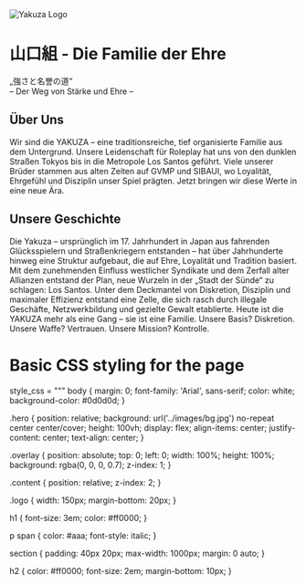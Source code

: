 <!DOCTYPE html>
<html lang="de">
<head>
    <meta charset="UTF-8">
    <meta name="viewport" content="width=device-width, initial-scale=1.0">
    <title>YAKUZA - Fraktion</title>
    <link rel="stylesheet" href="css/style.css">
</head>
<body>
    <div class="hero">
        <div class="overlay"></div>
        <div class="content">
            <img src="images/logo.png" alt="Yakuza Logo" class="logo">
            <h1>山口組 - Die Familie der Ehre</h1>
            <p>„強さと名誉の道“<br><span>– Der Weg von Stärke und Ehre –</span></p>
        </div>
    </div>
    <section class="about">
        <h2>Über Uns</h2>
        <p>Wir sind die YAKUZA – eine traditionsreiche, tief organisierte Familie aus dem Untergrund. 
        Unsere Leidenschaft für Roleplay hat uns von den dunklen Straßen Tokyos bis in die Metropole Los Santos geführt. 
        Viele unserer Brüder stammen aus alten Zeiten auf GVMP und SIBAUI, wo Loyalität, Ehrgefühl und Disziplin unser Spiel prägten.
        Jetzt bringen wir diese Werte in eine neue Ära.</p>
    </section>
    <section class="history">
        <h2>Unsere Geschichte</h2>
        <p>Die Yakuza – ursprünglich im 17. Jahrhundert in Japan aus fahrenden Glücksspielern und Straßenkriegern entstanden – 
        hat über Jahrhunderte hinweg eine Struktur aufgebaut, die auf Ehre, Loyalität und Tradition basiert. 
        Mit dem zunehmenden Einfluss westlicher Syndikate und dem Zerfall alter Allianzen entstand der Plan, 
        neue Wurzeln in der „Stadt der Sünde“ zu schlagen: Los Santos. 
        Unter dem Deckmantel von Diskretion, Disziplin und maximaler Effizienz entstand eine Zelle, die sich rasch durch 
        illegale Geschäfte, Netzwerkbildung und gezielte Gewalt etablierte.
        Heute ist die YAKUZA mehr als eine Gang – sie ist eine Familie. Unsere Basis? Diskretion. Unsere Waffe? Vertrauen.
        Unsere Mission? Kontrolle.</p>
    </section>
</body>
</html>


# Basic CSS styling for the page
style_css = """
body {
    margin: 0;
    font-family: 'Arial', sans-serif;
    color: white;
    background-color: #0d0d0d;
}

.hero {
    position: relative;
    background: url('../images/bg.jpg') no-repeat center center/cover;
    height: 100vh;
    display: flex;
    align-items: center;
    justify-content: center;
    text-align: center;
}

.overlay {
    position: absolute;
    top: 0; left: 0;
    width: 100%; height: 100%;
    background: rgba(0, 0, 0, 0.7);
    z-index: 1;
}

.content {
    position: relative;
    z-index: 2;
}

.logo {
    width: 150px;
    margin-bottom: 20px;
}

h1 {
    font-size: 3em;
    color: #ff0000;
}

p span {
    color: #aaa;
    font-style: italic;
}

section {
    padding: 40px 20px;
    max-width: 1000px;
    margin: 0 auto;
}

h2 {
    color: #ff0000;
    font-size: 2em;
    margin-bottom: 10px;
}
